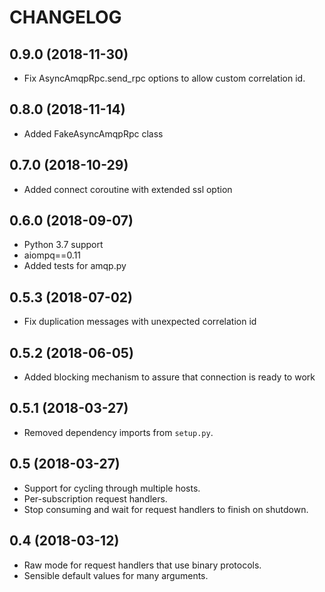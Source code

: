 CHANGELOG
=========

0.9.0 (2018-11-30)
------------------

- Fix AsyncAmqpRpc.send_rpc options to allow custom correlation id.

0.8.0 (2018-11-14)
------------------

- Added FakeAsyncAmqpRpc class

0.7.0 (2018-10-29)
------------------

- Added connect coroutine with extended ssl option


0.6.0 (2018-09-07)
------------------

- Python 3.7 support
- aiompq==0.11
- Added tests for amqp.py

0.5.3 (2018-07-02)
------------------

- Fix duplication messages with unexpected correlation id  

0.5.2 (2018-06-05)
------------------

- Added blocking mechanism to assure that connection is ready to work

0.5.1 (2018-03-27)
------------------

- Removed dependency imports from `setup.py`.

0.5 (2018-03-27)
----------------

- Support for cycling through multiple hosts.
- Per-subscription request handlers.
- Stop consuming and wait for request handlers to finish on shutdown.

0.4 (2018-03-12)
----------------

- Raw mode for request handlers that use binary protocols.
- Sensible default values for many arguments.
